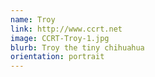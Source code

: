 ```yaml
---
name: Troy
link: http://www.ccrt.net
image: CCRT-Troy-1.jpg
blurb: Troy the tiny chihuahua
orientation: portrait
---
```


